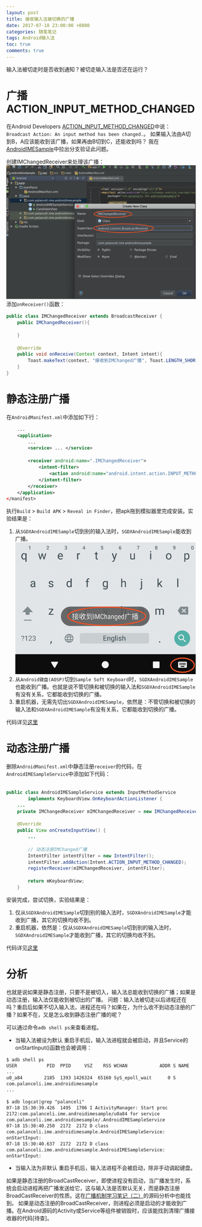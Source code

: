 ```yaml
---
layout: post
title: 接收输入法被切换的广播
date: 2017-07-18 23:00:00 +0800
categories: 随笔笔记
tags: Android输入法
toc: true
comments: true
---
```

输入法被切走时是否收到通知？被切走输入法是否还在运行？
<!-- more -->
# 广播ACTION_INPUT_METHOD_CHANGED
在Android Developers [ACTION_INPUT_METHOD_CHANGED](https://developer.android.com/reference/android/content/Intent.html#ACTION_INPUT_METHOD_CHANGED)中说：
`Broadcast Action: An input method has been changed.`。
如果输入法由A切到B，A应该能收到该广播，如果再由B切到C，还能收到吗？
我在[AndroidIMESample](https://github.com/palanceli/AndroidIMESample)中拉出分支验证此问题。

创建IMChangedReceiver来处理该广播：![创建Receiver](0718IMChanged/img01.png)添加`onReceiver()`函数：
``` java
public class IMChangedReceiver extends BroadcastReceiver {
    public IMChangedReceiver(){
        
    }

    @Override
    public void onReceive(Context context, Intent intent){
        Toast.makeText(context, "接收到IMChanged广播", Toast.LENGTH_SHORT).show();
    }
}
```

# 静态注册广播
在`AndroidManifest.xml`中添加如下行：
``` xml
    ...
    <application>
        ...
        <service> ... </service>

        <receiver android:name=".IMChangedReceiver">
            <intent-filter>
                <action android:name="android.intent.action.INPUT_METHOD_CHANGED"/>
            </intent-filter>
        </receiver>
    </application>
</manifest>
```
执行`Build` > `Build APK` > `Reveal in Finder`，把apk拖到模拟器里完成安装。实验结果是：
1. 从`SGDXAndroidIMESample`切到别的输入法时，`SGDXAndroidIMESample`能收到广播。![](0718IMChanged/img02.png)
2. 从`Android键盘(AOSP)`切到`Sample Soft Keyboard`时，`SGDXAndroidIMESample`也能收到广播。也就是说不管切换和被切换的输入法和`SGDXAndroidIMESample`有没有关系，它都能收到切换的广播。
3. 重启机器，无需先切出`SGDXAndroidIMESample`，依然是：不管切换和被切换的输入法和`SGDXAndroidIMESample`有没有关系，它都能收到切换的广播。

代码详见[这里](https://github.com/palanceli/AndroidIMESample/tree/INPUT_METHOD_CHANGED_Receiver_V1)
# 动态注册广播
删除`AndroidManifest.xml`中静态注册`receiver`的代码，在`AndroidIMESampleService`中添加如下代码：
``` java

public class AndroidIMESampleService extends InputMethodService
        implements KeyboardView.OnKeyboardActionListener {
    ...
    private IMChangedReceiver mIMChangedReceiver = new IMChangedReceiver(); // 声明广播接收器

    @Override
    public View onCreateInputView() {
        ...

        // 动态注册IMChanged广播
        IntentFilter intentFilter = new IntentFilter();
        intentFilter.addAction(Intent.ACTION_INPUT_METHOD_CHANGED);
        registerReceiver(mIMChangedReceiver, intentFilter);

        return mKeyboardView;
    }
```
安装完成，尝试切换，实验结果是：
1. 仅从`SGDXAndroidIMESample`切到别的输入法时，`SGDXAndroidIMESample`才能收到广播，其它的切换均收不到。
2. 重启机器，依然是：仅从`SGDXAndroidIMESample`切到别的输入法时，`SGDXAndroidIMESample`才能收到广播，其它的切换均收不到。

代码详见[这里](https://github.com/palanceli/AndroidIMESample/tree/INPUT_METHOD_CHANGED_Receiver_V2)
# 分析
也就是说如果是静态注册，只要不是被切入，输入法总能收到切换的广播；如果是动态注册，输入法仅能收到被切出的广播。
问题：输入法被切走以后进程还在吗？重启后如果不切入输入法，进程还在吗？如果在，为什么收不到动态注册的广播？如果不在，又是怎么收到静态注册广播的呢？

可以通过命令`adb shell ps`来查看进程。
- 当输入法被设为默认
重启手机后，输入法进程就会被启动，并且Service的onStartInput()函数也会被调用：
``` shell
$ adb shell ps
USER           PID  PPID     VSZ    RSS WCHAN            ADDR S NAME
...
u0_a84        2185  1393 1426324  65160 SyS_epoll_wait      0 S com.palanceli.ime.androidimesample
...

$ adb logcat|grep "palanceli"
07-18 15:30:39.426  1495  1706 I ActivityManager: Start proc 2172:com.palanceli.ime.androidimesample/u0a84 for service com.palanceli.ime.androidimesample/.AndroidIMESampleService
07-18 15:30:40.250  2172  2172 D class com.palanceli.ime.androidimesample.AndroidIMESampleService: onStartInput:
07-18 15:30:40.637  2172  2172 D class com.palanceli.ime.androidimesample.AndroidIMESampleService: onStartInput:
```
- 当输入法为非默认
重启手机后，输入法进程不会被启动，除非手动调起键盘。

如果是静态注册的BroadCastReceiver，即使进程没有启动，当广播发生时，系统会启动进程再把广播发送给它，这与输入法是否默认无关，而是静态注册BroadCastReceiver的性质。这在[广播机制学习笔记（二）](http://palanceli.com/2017/01/01/2017/0104Broadcast2/#Step8-BroadcastQueue-processNextBroadcast-…)的源码分析中也能找到。
如果是动态注册的BroadCastReceiver，则进程必须是启动的才能收到广播。在Android源码的Activity或Service等组件被销毁时，应该能找到清理广播接收器的代码[待查]。